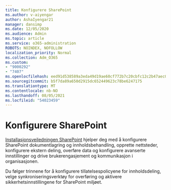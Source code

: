 ```yaml
---
title: Konfigurere SharePoint
ms.author: v-aiyengar
author: AshaIyengar21
manager: dansimp
ms.date: 12/05/2020
ms.audience: Admin
ms.topic: article
ms.service: o365-administration
ROBOTS: NOINDEX, NOFOLLOW
localization_priority: Normal
ms.collection: Adm_O365
ms.custom:
- "9000292"
- "7407"
ms.openlocfilehash: eed91d538589a3eda49d19ae60cf772b7c20cbfc12c2b47aec0bb313ebd73e00
ms.sourcegitcommit: b5f7da89a650d2915dc652449623c78be6247175
ms.translationtype: MT
ms.contentlocale: nb-NO
ms.lasthandoff: 08/05/2021
ms.locfileid: "54023459"
---
```

# <a name="set-up-sharepoint"></a>Konfigurere SharePoint

[Installasjonsveiledningen SharePoint](https://go.microsoft.com/fwlink/?linkid=2071425) hjelper deg med å konfigurere SharePoint dokumentlagring og innholdsbehandling, opprette nettsteder, konfigurere ekstern deling, overføre data og konfigurere avanserte innstillinger og drive brukerengasjement og kommunikasjon i organisasjonen.

Du følger trinnene for å konfigurere tillatelsespolicyene for innholdsdeling, velge synkroniseringsverktøy for overføring og aktivere sikkerhetsinnstillingene for SharePoint miljøet.
